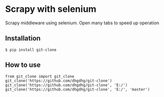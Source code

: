 # Scrapy with selenium

Scrapy middleware using selenium. Open many tabs to speed up operation

## Installation
```
$ pip install git-clone
```

## How to use
```
from git_clone import git_clone
git_clone('https://github.com/dhgdhg/git-clone')
git_clone('https://github.com/dhgdhg/git-clone', 'E:/')
git_clone('https://github.com/dhgdhg/git-clone', 'E:/', 'master')
```